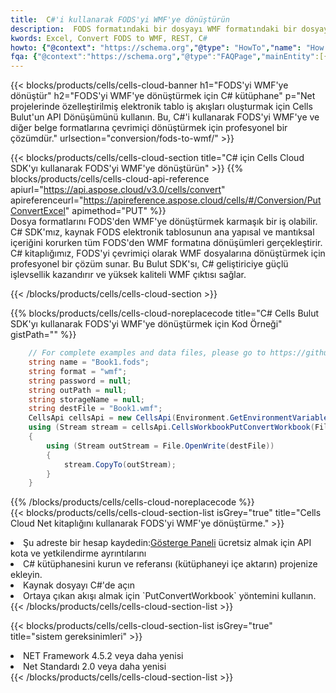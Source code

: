 ```yaml
---
title:  C#'i kullanarak FODS'yi WMF'ye dönüştürün
description:  FODS formatındaki bir dosyayı WMF formatındaki bir dosyaya dönüştürmek için C# için Aspose.Cells Cloud SDK'yı kullanma.
kwords: Excel, Convert FODS to WMF, REST, C#
howto: {"@context": "https://schema.org","@type": "HowTo","name": "How to convert FODS to WMF using the Cells Cloud Net library.","description": "How to convert FODS to WMF using the Cells Cloud Net library.","image": {"@type": "ImageObject"},"url": "/net/conversion/fods-to-wmf/","step": [{ "@type": "HowToStep","name": "How to convert FODS to WMF using the Cells Cloud Net library. step 1", "image": {"@type": "ImageObject",},"url": "/net/conversion/fods-to-wmf/","text": "Register an account at <a href='https://dashboard.aspose.cloud/'>Dashboard</a> to get free API quota & authorization details",},{ "@type": "HowToStep","name": "How to convert FODS to WMF using the Cells Cloud Net library. step 1", "image": {"@type": "ImageObject",},"url": "/net/conversion/fods-to-wmf/","text": "Install C# library and add the reference (import the library) to your project.",},{ "@type": "HowToStep","name": "How to convert FODS to WMF using the Cells Cloud Net library. step 1", "image": {"@type": "ImageObject",},"url": "/net/conversion/fods-to-wmf/","text": "Open the source file in C#",},{ "@type": "HowToStep","name": "How to convert FODS to WMF using the Cells Cloud Net library. step 1", "image": {"@type": "ImageObject",},"url": "/net/conversion/fods-to-wmf/","text": "Use the `PutConvertWorkbook` method to retrieve the resulting stream.",}, ],"supply": {"@type": "HowToSupply","name": "document"},"tool": [{"@type": "HowToTool","name": "Visual Studio, Visual Studio Code, Rider "},{"@type": "HowToTool","name": "Aspose Cells"}],"totalTime": "PT6M"}
fqa: {"@context":"https://schema.org","@type":"FAQPage","mainEntity":[{"@type":"Question","name":"Why convert file formats in C# using REST API?","acceptedAnswer":{"@type":"Answer","text":"Documents are encoded in many ways, and some files may be incompatible with the software you use. To open and read such files, just convert them to appropriate file formats.<br/><ol><li>Install .NET SDK and add the reference (import the library) to your project.</li><li>Open the source file in C# using REST API.</li><li>Call the PutConvertWorkbookRequest() method, passing an output filename with required extension.</li><li>Get the result of conversion as a separate file.</li></ol>"}},{"@type":"Question","name":"What file formats can I convert with your C# library?","acceptedAnswer":{"@type":"Answer","text":"We support a variety of file formats for conversion using .NET library, including XLSX, Excel, xls , PDF, CSV, HTML, Markdown, XML, PNG, JPG, TIFF, Json, TXT and many more."}},{"@type":"Question","name":"What is the maximum allowed file size for conversion using this .NET library?","acceptedAnswer":{"@type":"Answer","text":"There are no file size limits for format conversions using .NET library."}}]}
---
```

{{< blocks/products/cells/cells-cloud-banner h1="FODS\'yi WMF\'ye dönüştür" h2="FODS\'yi WMF\'ye dönüştürmek için C# kütüphane" p="Net projelerinde özelleştirilmiş elektronik tablo iş akışları oluşturmak için Cells Bulut\'un API Dönüşümünü kullanın. Bu, C#\'i kullanarak FODS\'yi WMF\'ye ve diğer belge formatlarına çevrimiçi dönüştürmek için profesyonel bir çözümdür." urlsection="conversion/fods-to-wmf/" >}}

{{< blocks/products/cells/cells-cloud-section title="C# için Cells Cloud SDK\'yı kullanarak FODS\'yi WMF\'ye dönüştürün" >}}
{{% blocks/products/cells/cells-cloud-api-reference apiurl="https://api.aspose.cloud/v3.0/cells/convert" apireferenceurl="https://apireference.aspose.cloud/cells/#/Conversion/PutConvertExcel" apimethod="PUT" %}}
<br/>
Dosya formatlarını FODS'den WMF'ye dönüştürmek karmaşık bir iş olabilir. C# SDK'mız, kaynak FODS elektronik tablosunun ana yapısal ve mantıksal içeriğini korurken tüm FODS'den WMF formatına dönüşümleri gerçekleştirir. C# kitaplığımız, FODS'yi çevrimiçi olarak WMF dosyalarına dönüştürmek için profesyonel bir çözüm sunar. Bu Bulut SDK'sı, C# geliştiriciye güçlü işlevsellik kazandırır ve yüksek kaliteli WMF çıktısı sağlar.

{{< /blocks/products/cells/cells-cloud-section >}}

{{% blocks/products/cells/cells-cloud-noreplacecode title="C# Cells Bulut SDK\'yı kullanarak FODS\'yi WMF\'ye dönüştürmek için Kod Örneği" gistPath="" %}}
 
```cs
    // For complete examples and data files, please go to https://github.com/aspose-cells-cloud/aspose-cells-cloud-dotnet/
    string name = "Book1.fods";
    string format = "wmf";
    string password = null;
    string outPath = null;
    string storageName = null;
    string destFile = "Book1.wmf";
    CellsApi cellsApi = new CellsApi(Environment.GetEnvironmentVariable("ProductClientId"), Environment.GetEnvironmentVariable("ProductClientSecret"));
    using (Stream stream = cellsApi.CellsWorkbookPutConvertWorkbook(File.OpenRead(name), format, password, outPath, storageName))
    {
        using (Stream outStream = File.OpenWrite(destFile))
        {
            stream.CopyTo(outStream);
        }
    }
```
 
{{% /blocks/products/cells/cells-cloud-noreplacecode %}}
<br/>
{{< blocks/products/cells/cells-cloud-section-list isGrey="true" title="Cells Cloud Net kitaplığını kullanarak FODS\'yi WMF\'ye dönüştürme." >}}
<li> Şu adreste bir hesap kaydedin:<a href="https://dashboard.aspose.cloud/">Gösterge Paneli</a> ücretsiz almak için API kota ve yetkilendirme ayrıntılarını</li>
<li>C# kütüphanesini kurun ve referansı (kütüphaneyi içe aktarın) projenize ekleyin.</li>
<li>Kaynak dosyayı C#'de açın</li>
<li>Ortaya çıkan akışı almak için `PutConvertWorkbook` yöntemini kullanın.</li>
{{< /blocks/products/cells/cells-cloud-section-list >}}

{{< blocks/products/cells/cells-cloud-section-list isGrey="true" title="sistem gereksinimleri" >}}
<li>NET Framework 4.5.2 veya daha yenisi</li>
<li>Net Standardı 2.0 veya daha yenisi</li>
{{< /blocks/products/cells/cells-cloud-section-list >}}
